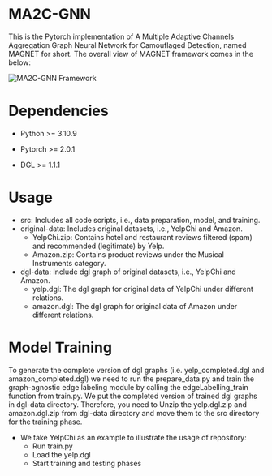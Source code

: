 # MA2C-GNN
This is the Pytorch implementation of A Multiple Adaptive Channels Aggregation Graph Neural Network for Camouflaged Detection, named MAGNET for short. The overall view of MAGNET framework comes in the below:

![MA2C-GNN Framework](https://github.com/FraudDetectionModel/MA2C-GNN/assets/136766753/d13de2d9-117a-428d-82a1-983ed51e476b)

# Dependencies
- Python >= 3.10.9

- Pytorch >= 2.0.1

- DGL >= 1.1.1

# Usage
- src: Includes all code scripts, i.e., data preparation, model, and training.
- original-data: Includes original datasets, i.e., YelpChi and Amazon.
     - YelpChi.zip: Contains hotel and restaurant reviews filtered (spam) and recommended (legitimate) by Yelp.
     - Amazon.zip: Contains product reviews under the Musical Instruments category.
- dgl-data: Include dgl graph of original datasets, i.e., YelpChi and Amazon. 
     - yelp.dgl: The dgl graph for original data of YelpChi under different relations.
     - amazon.dgl: The dgl graph for original data of Amazon under different relations.
     
# Model Training
To generate the complete version of dgl graphs (i.e. yelp_completed.dgl and amazon_completed.dgl) we need to run the prepare_data.py and train the graph-agnostic edge labeling module by calling the edgeLabelling_train function from train.py. We put the completed version of trained dgl graphs in dgl-data directory. Therefore, you need to Unzip the yelp.dgl.zip and amazon.dgl.zip from dgl-data directory and move them to the src directory for the training phase.

- We take YelpChi as an example to illustrate the usage of repository:
    - Run train.py
    - Load the yelp.dgl 
    - Start training and testing phases 
